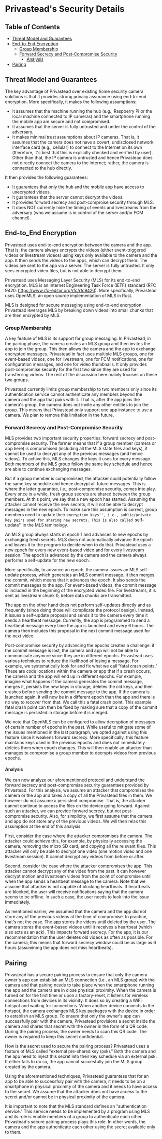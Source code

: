 # Privastead's Security Details

## Table of Contents
- [Threat Model and Guarantees](#threat-model-and-guarantees)
- [End-to-End Encryption](#end-to_end-encryption)
  - [Group Membership](#group-membership)
  - [Forward Secrecy and Post-Compromise Security](#forward-secrecy-and-post-compromise-security)
    - [Analysis](#analysis)
- [Pairing](#pairing)

## Threat Model and Guarantees

The key advantage of Privastead over existing home security camera solutions is that it provides strong privacy assurance using end-to-end encryption.
More specifically, it makes the following assumptions:

* It assumes that the machine running the hub (e.g., Raspberry Pi or the local machine connected to IP cameras) and the smartphone running the mobile app are secure and not compromised.
* It assumes that the server is fully untrusted and under the control of the adversary.
* It makes minimal trust assumptions about IP cameras. That is, it assumes that the camera does not have a covert, undisclosed network interface card (e.g., cellular) to connect to the Internet on its own (therefore, it's best that this is explicitly checked and verified by user). Other than that, the IP camera is untrusted and hence Privastead does not directly connect the camera to the Internet; rather, the camera is connected to the hub directly.

It then provides the following guarantees:

* It guarantees that only the hub and the mobile app have access to unecrypted videos.
* It guarantees that the server cannot decrypt the videos.
* It provides forward secrecy and post-comproise security through MLS.
* It does NOT currently hide the timing of events and livestreams from the adversary (who we assume is in control of the server and/or FCM channel).

## End-to_End Encryption

Privastead uses end-to-end encryption between the camera and the app.
That is, the camera always encrypts the videos (either event-triggered videos or livestream videos) using keys only available to the camera and the app.
It then sends the videos to the apps, which can decrypt them.
The videos are sent to the app via a server.
The server is fully untrusted.
It only sees encrypted video files, but is not able to decrypt them.

Privastead uses Messaging Layer Security (MLS) for its end-to-end encryption.
MLS is an Internet Engineering Task Force (IETF) standard (RFC 9420: https://www.rfc-editor.org/rfc/rfc9420).
More specifically, Privastead uses OpenMLS, an open source implementation of MLS in Rust.

MLS is designed for secure messaging using end-to-end encryption.
Privastead leverages MLS by breaking down videos into small chunks that are then encrypted by MLS.

### Group Membership

A key feature of MLS is its support for group messaging.
In Privastead, in the pairing phase, the camera creates an MLS group and then invites the app to join the group.
This then allows the camera and the app to exchange encrypted messages.
Privastead in fact uses multiple MLS groups, one for event-based videos, one for livestream, one for FCM notifications, one for configuration messages, and one for video thumbnails.
It only provides post-compromise security for the first two since they are used for transferring videos.
The rest of the discussion here mainly focuses on these two groups.

Privastead currently limits group membership to two members only since its authentication service cannot authenticate any members beyond the camera and the app that pairs with it.
That is, after the app joins the camera's group, the camera does not invite any other entities to join the group.
This means that Privastead only support one app instance to use a camera.
We plan to remove this limitation in the future.

### Forward Secrecy and Post-Compromise Security

MLS provides two important security properties: forward secrecy and post-compromise security.
The former means that if a group member (camera or app here) is compromised (including all the MLS state files and keys), it cannot be used to decrypt any of the previous messages (and hence videos).
To achive this, MLS changes the keys it uses for every message.
Both members of the MLS group follow the same key schedule and hence are able to continue exchanging messages.

But if a group member is compromised, the attacker could potentially follow the same key schedule and hence decrypt all future messages.
This is where the latter guarantee, i.e., post-compromise security, comes into play.
Every once in a while, fresh group secrets are shared between the group members.
At this point, we say that a new epoch has started.
Assuming the attacker cannot receive the new secrets, it will not be able to decrypt messages in the new epoch.
To make sure this assumption is correct, group members need to update their ``encryption keys'', i.e., public/private key pairs used for sharing new secrets.
This is also called ``self-update'' in the MLS teminology.

An MLS group always starts in epoch 1 and advances to new epochs by exchanging fresh secrets.
MLS does not automatically advance the epoch and leaves it to the program to decide when to do that.
Privastead uses a new epoch for every new event-based video and for every livestream session.
The epoch is advanced by the camera and the camera always performs a self-update for the new epoch.

More specifically, to advance an epoch, the camera issues an MLS self-update process, which generates an MLS commit message.
It then merges the commit, which means that it advances the epoch.
It also sends the commit messages to the app.
For event-based videos, the commit message is included in the beginning of the encrypted video file.
For livestreams, it is sent as livestream chunk 0, before data chunks are transmitted.

The app on the other hand does not perform self-updates directly and as frequently (since doing those will complicate the protocol design).
Instead, it issues a self-update proposal and sends it to the camera every time it sends a heartbeat message.
Currently, the app is programmed to send a heartbeat message every time the app is launched and every 6 hours.
The camera then includes this proposal in the next commit message used for the next video.

Post-compromise security by advancing the epochs creates a challenge: if the commit message is lost, the camera and app will not be able to communicate anymore since they are in different epochs.
Privastead uses various techniues to reduce the likelihood of losing a message.
For example, we systematically look for and fix what we call "fatal crash points."
These are code locations within the camera or app that if a crash occurs, the camera and the app will end up in different epochs.
For example, imagine what happens if the camera generates the commit message, merges it, persists the new keys in storage, deletes the old keys, and then crashes before sending the commit message to the app.
If the camera is launched again, it will now be in a different epoch than the app and there is no way to recover from that.
We call this a fatal crash point.
This example fatal crash point can then be fixed by making sure that a copy of the commit message is persisted in storage before it is merged.

We note that OpenMLS can be configured to allow decryption of messages of certain number of epochs in the past.
While useful to mitigate some of the issues mentioned in the last paragraph, we opted against using this feature since it weakens forward secrecy.
More specifically, this feature maintains keys used in the previous epochs and does not immediately deletes them when epoch changes.
This will then enable an attacker than manages to compromise a group member to decrypts videos from previous epochs.

#### Analysis

We can now analyze our aforementioned protocol and understand the forward secrecy and post-compromise security guarantees provided by Privastead.
For this analysis, we assume an attacker that compromises the camera or the app and takes a copy of all the Privastead files in them.
We however do not assume a persistent compromise.
That is, the attacker cannot continue to access the files on the device going forward.
Against such an attacker, we can provide forward secrecy, but not post-compromise security.
Also, for simplicity, we first assume that the camera and app do not store any of the previous videos.
We will then relax this assumption at the end of this analysis.

First, consider the case where the attacker compromises the camera.
The attacker could achieve this, for example, by physically accessing the camera, removing the micro SD card, and copying all the relevant files.
This attacker will only be able to decrypt one video (one motion video and one livestream session).
It cannot decrypt any videos from before or after.

Second, consider the case where the attacker compromises the app.
This attacker cannot decrypt any of the video from the past.
It can however decrypt motion and livestream videos from the point of compromise until when the app sends a heartbeat message to the camera.
Note that we assume that attacker is not capable of blocking heartbeats.
If heartbeats are blocked, the user will receive notifications saying that the camera seems to be offline.
In such a case, the user needs to look into the issue immediately.

As mentioned earlier, we assumed that the camera and the app did not store any of the previous videos at the time of compromise.
In practice, that's not the case.
The app stores the videos until deleted by the user.
The camera stores the event-based videos until it receives a heartbeat (which also acts as an ack).
This impacts forward secrecy.
For the app, it is our recommendation that the user deletes old videos as often as possible.
For the camera, this means that forward secrecy window could be as large as 6 hours (assuminmg the app does not miss heartbeats).

## Pairing

Privastead has a secure pairing process to ensure that only the camera owner's app can establish an MLS connection (i.e., an MLS group) with the camera and that pairing needs to take place when the smartphone running the app and the camera are in close physical proximity.
When the camera is turned on for the first time or upon a factory-reset, it listens for wireless connections from devices in its vicinity.
It does so by creating a WiFi hotspot and waiting for connections.
When another device connects to the hotspot, the camera exchanges MLS key packages with the device in order to establish an MLS group.
To ensure that only the owner's app can successfully pair with the camera, Privastead provisions a secret inside the camera and shares that secret with the owner in the form of a QR code.
During the pairing process, the owner needs to scan this QR code.
The owner is required to keep this secret confidential.

How is the secret used to secure the pairing process? Privastead uses a feature of MLS called "external pre-shared key (psk)." Both the camera and the app need to inject this secret into their key schedule via an external psk.
If either fails to do so, the app cannot succesfully join the MLS group created by the camera.

Using the aforementioned techniques, Privastead guarantess that for an app to be able to successfuly pair with the camera, it needs to be on a smartphone in physical proximity of the camera and it needs to have access to the secret.
We assume that the attacker does not have access to the secret and/or cannot be in physical proximity of the camera.

It is important to note that the MLS standard defines an "authentication service."
This service needs to be implemented by a program using MLS and its role is enable members of a group to authenticate each other.
Privastead's secure pairing process plays this role.
In other words, the camera and the app authenticate each other using the secret available only to them.
